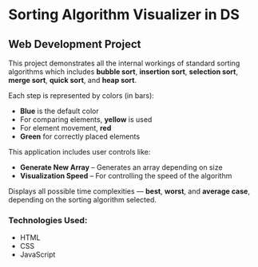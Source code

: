# Sorting Algorithm Visualizer in DS

## Web Development Project

This project demonstrates all the internal workings of standard sorting algorithms which includes **bubble sort**, **insertion sort**, **selection sort**, **merge sort**, **quick sort**, and **heap sort**.

Each step is represented by colors (in bars):
- **Blue** is the default color  
- For comparing elements, **yellow** is used  
- For element movement, **red**  
- **Green** for correctly placed elements  

This application includes user controls like:
- **Generate New Array** – Generates an array depending on size  
- **Visualization Speed** – For controlling the speed of the algorithm  

Displays all possible time complexities — **best**, **worst**, and **average case**, depending on the sorting algorithm selected.

### Technologies Used:
- HTML  
- CSS  
- JavaScript

    
  

